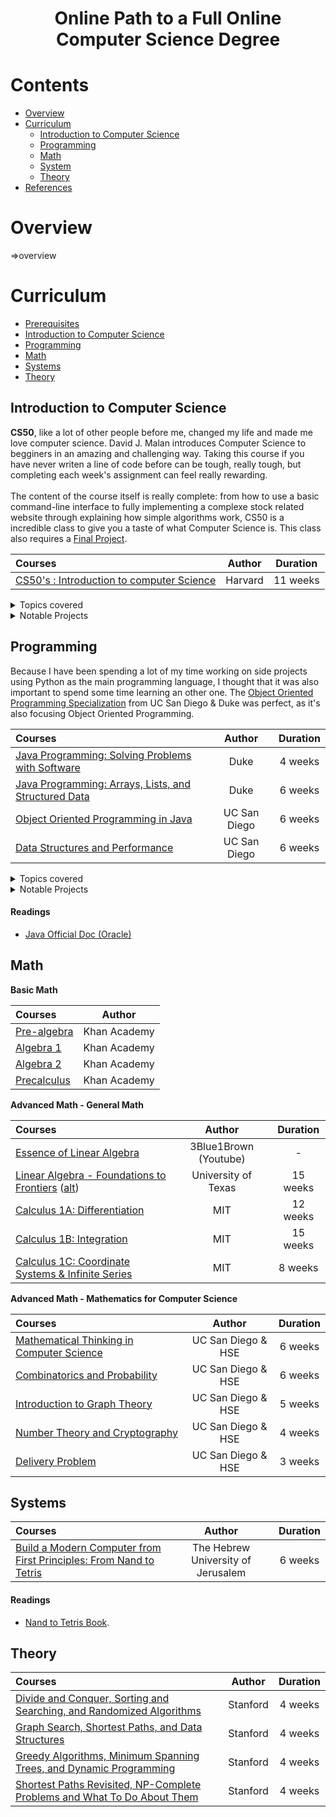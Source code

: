<h1 align="center">Online Path to a Full Online Computer Science Degree</h1>



# Contents

- [Overview](#overview)
- [Curriculum](#curriculum)
  - [Introduction to Computer Science](#introduction-to-computer-science)
  - [Programming](#programing)
  - [Math](#math)
  - [System](#system)
  - [Theory](#theory)
- [References](#references)

# Overview

=>overview

# Curriculum


- [Prerequisites](#prerequisites)
- [Introduction to Computer Science](#introduction-to-computer-science)
- [Programming](#programming)
- [Math](#math)
- [Systems](#systems)
- [Theory](#theory)



## Introduction to Computer Science

**CS50**, like a lot of other people before me, changed my life and made me love computer science. David J. Malan introduces Computer Science to begginers in an amazing and challenging way. Taking this course if you have never writen a line of code before can be
tough, really tough, but completing each week's assignment can feel really rewarding. <br> <br>
The content of the course itself is really complete: from how to use a basic command-line interface to fully implementing a complexe stock related website through explaining how simple algorithms work, CS50 is a incredible class to give you a taste of what Computer Science is.
This class also requires a [Final Project](https://github.com/FlorianValery/MyOSU).

Courses | Author | Duration 
:-- | :--: | :--: 
[CS50's : Introduction to computer Science](https://www.edx.org/course/cs50s-introduction-to-computer-science)| Harvard | 11 weeks 

<details>
<summary> Topics covered </summary><br>

- Basic Computational Thinking
- Scratch 
- C Language
- Arrays
- Memory (RAM and ROM)
- Introduction to Data Structures
- Basic web: HTTP, HTML, CSS
- Python Language
- Web Programming using Flask and Javascript
- Databases (SQL)

</details>
<details>
<summary> Notable Projects </summary><br>

- [CS50 Finance](https://finance.cs50.net/) : This is the main imposed project throughout the course. The goal is to implement a fully functional website where we can buy and sell stocks, using real live data.
- [Final Project](https://github.com/FlorianValery/MyOSU) : Final project of our choice where we a free to build anything we want, as long as it draws upon CS50’s lessons. I decided to implement a fictive e-learning platform. 

</details>


## Programming

Because I have been spending a lot of my time working on side projects using Python as the main programming language, I thought that it was also important to spend some time learning an other one. The [Object Oriented Programming Specialization](https://www.coursera.org/specializations/object-oriented-programming) from UC San Diego & Duke was perfect, as it's also focusing Object Oriented Programming.

Courses | Author | Duration 
:-- | :--: | :--: 
[Java Programming: Solving Problems with Software](https://www.coursera.org/learn/java-programming) | Duke | 4 weeks 
[Java Programming: Arrays, Lists, and Structured Data](https://www.coursera.org/learn/java-programming-arrays-lists-data) | Duke | 6 weeks 
[Object Oriented Programming in Java](https://www.coursera.org/learn/object-oriented-java) | UC San Diego | 6 weeks 
[Data Structures and Performance](https://www.coursera.org/learn/data-structures-optimizing-performance) | UC San Diego | 6 weeks

<details>
<summary> Topics covered </summary><br>

- Java OOP
- Working with CSV's
- Data Structures (ArrayList, HashMap, HashSet, LinkedList, Trees...)
- Memory Models
- Creating GUI's
- Inheritance, Polymorphism
- Basic Algorithms (Binary Search, Linear Search, Merge sort etc)
- Intro to Asymptotic Analysis, benchmark

</details>
<details>
<summary> Notable Projects </summary><br>

- Earthquake Map: This is the main project of course 3, and every week's goal is to complete a milestone. The goal is to implement a interactive visualization of a large dataset tagged by geospatial information focus on earthquakes around the world.
- Speller: This is the main project of course 4, and every week's goal is to complete a milestone. The goal is to implement a 'a smart text editor/processor that incorporates “intelligent” behaviors of modern-day text interfaces including autocomplete, flagging misspelled words and spelling auto-correct'. 


</details>


#### Readings
- [Java Official Doc (Oracle)](https://docs.oracle.com/javase/7/docs/api/)
  

## Math

**Basic Math** 

Courses | Author
:-- | :--: 
[Pre-algebra](https://www.khanacademy.org/math/pre-algebra) | Khan Academy
[Algebra 1](https://www.khanacademy.org/math/algebra) | Khan Academy
[Algebra 2](https://www.khanacademy.org/math/algebra2) | Khan Academy
[Precalculus](https://www.khanacademy.org/math/precalculus) | Khan Academy


**Advanced Math - General Math**

Courses | Author | Duration 
:-- | :--: | :--:
[Essence of Linear Algebra](https://www.youtube.com/playlist?list=PLZHQObOWTQDPD3MizzM2xVFitgF8hE_ab) | 3Blue1Brown (Youtube) | -
[Linear Algebra - Foundations to Frontiers](https://www.edx.org/course/linear-algebra-foundations-to-frontiers-0) ([alt](http://ulaff.net/)) | University of Texas | 15 weeks
[Calculus 1A: Differentiation](https://www.edx.org/course/calculus-1a-differentiation) | MIT | 12 weeks
[Calculus 1B: Integration](https://www.edx.org/course/calculus-1b-integration) | MIT | 15 weeks
[Calculus 1C: Coordinate Systems & Infinite Series](https://www.edx.org/course/calculus-1c-coordinate-systems-infinite-mitx-18-01-3x-0) | MIT | 8 weeks

**Advanced Math - Mathematics for Computer Science**

Courses | Author | Duration 
:-- | :--: |  :--:
[Mathematical Thinking in Computer Science](https://www.coursera.org/learn/what-is-a-proof?specialization=discrete-mathematics) | UC San Diego & HSE  | 6 weeks
[Combinatorics and Probability](https://www.coursera.org/learn/combinatorics?specialization=discrete-mathematics)  | UC San Diego & HSE | 6 weeks
[Introduction to Graph Theory](https://www.coursera.org/learn/graphs?specialization=discrete-mathematics) | UC San Diego & HSE | 5 weeks
[Number Theory and Cryptography](https://www.coursera.org/learn/number-theory-cryptography?specialization=dis) | UC San Diego & HSE | 4 weeks
[Delivery Problem](https://www.coursera.org/learn/delivery-problem) | UC San Diego & HSE | 3 weeks




## Systems


Courses | Author | Duration 
:-- | :--: | :--: 
[Build a Modern Computer from First Principles: From Nand to Tetris](https://www.coursera.org/learn/build-a-computer) | The Hebrew University of Jerusalem | 6 weeks


#### Readings
- [Nand to Tetris Book](https://www.nand2tetris.org/course).

## Theory


Courses | Author | Duration 
:-- | :--: | :--: 
[Divide and Conquer, Sorting and Searching, and Randomized Algorithms](https://www.coursera.org/learn/algorithms-divide-conquer) | Stanford | 4 weeks 
[Graph Search, Shortest Paths, and Data Structures](https://www.coursera.org/learn/algorithms-graphs-data-structures) | Stanford | 4 weeks 
[Greedy Algorithms, Minimum Spanning Trees, and Dynamic Programming](https://www.coursera.org/learn/algorithms-greedy) | Stanford | 4 weeks 
[Shortest Paths Revisited, NP-Complete Problems and What To Do About Them](https://www.coursera.org/learn/algorithms-npcomplete) | Stanford | 4 weeks 


